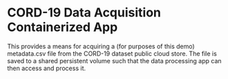 # CORD-19 Data Acquisition Containerized App

This provides a means for acquiring a (for purposes of this demo) metadata.csv file from the CORD-19 dataset public cloud store. The file is saved to a shared persistent volume such that the data processing app can then access and process it.
